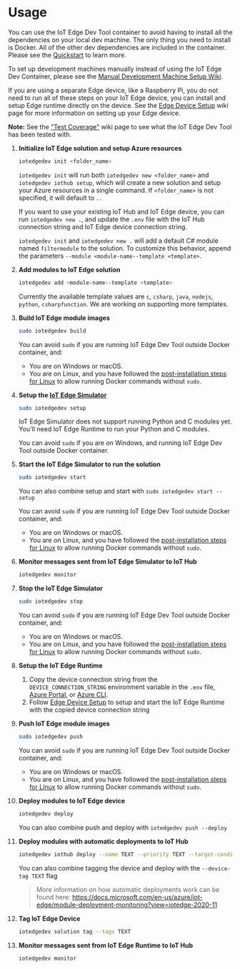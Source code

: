 # Usage

You can use the IoT Edge Dev Tool container to avoid having to install all the dependencies on your local dev machine. The only thing you need to install is Docker. All of the other dev dependencies are included in the container. Please see the [Quickstart](quickstart) to learn more.

To set up development machines manually instead of using the IoT Edge Dev Container, please see the [Manual Development Machine Setup Wiki](environment-setup/manual-dev-machine-setup).

If you are using a separate Edge device, like a Raspberry Pi, you do not need to run all of these steps on your IoT Edge device, you can install and setup Edge runtime directly on the device. See the [Edge Device Setup](edge-device-setup) wiki page for more information on setting up your Edge device.

**Note:** See the ["Test Coverage"](test-coverage) wiki page to see what the IoT Edge Dev Tool has been tested with.

1. **Initialize IoT Edge solution and setup Azure resources**

    ```sh
    iotedgedev init <folder_name>
    ```

    `iotedgedev init` will run both `iotedgedev new <folder_name>` and `iotedgedev iothub setup`, which will create a new solution and setup your Azure resources in a single command. If `<folder_name>` is not specified, it will default to `.`.

    If you want to use your existing IoT Hub and IoT Edge device, you can run `iotedgedev new .`, and update the `.env` file with the IoT Hub connection string and IoT Edge device connection string.

    `iotedgedev init` and `iotedgedev new .` will add a default C# module named `filtermodule` to the solution. To customize this behavior, append the parameters `--module <module-name--template <template>`.

2. **Add modules to IoT Edge solution**

    ```sh
    iotedgedev add <module-name--template <template>
    ```

    Currently the available template values are `c`, `csharp`, `java`, `nodejs`, `python`, `csharpfunction`. We are working on supporting more templates.

3. **Build IoT Edge module images**

    ```sh
    sudo iotedgedev build
    ```

    You can avoid `sudo` if you are running IoT Edge Dev Tool outside Docker container, and:
    * You are on Windows or macOS.
    * You are on Linux, and you have followed the [post-installation steps for Linux](https://docs.docker.com/install/linux/linux-postinstall/#manage-docker-as-a-non-root-user) to allow running Docker commands without `sudo`.

4. **Setup the [IoT Edge Simulator](https://pypi.org/project/iotedgehubdev/)**

    ```sh
    sudo iotedgedev setup
    ```

    IoT Edge Simulator does not support running Python and C modules yet. You'll need IoT Edge Runtime to run your Python and C modules.

    You can avoid `sudo` if you are on Windows, and running IoT Edge Dev Tool outside Docker container.

5. **Start the IoT Edge Simulator to run the solution**

    ```sh
    sudo iotedgedev start
    ```

    You can also combine setup and start with `sudo iotedgedev start --setup`

    You can avoid `sudo` if you are running IoT Edge Dev Tool outside Docker container, and:
    * You are on Windows or macOS.
    * You are on Linux, and you have followed the [post-installation steps for Linux](https://docs.docker.com/install/linux/linux-postinstall/#manage-docker-as-a-non-root-user) to allow running Docker commands without `sudo`.

6. **Monitor messages sent from IoT Edge Simulator to IoT Hub**

    ```sh
    iotedgedev monitor
    ```

7. **Stop the IoT Edge Simulator**

    ```sh
    sudo iotedgedev stop
    ```

    You can avoid `sudo` if you are running IoT Edge Dev Tool outside Docker container, and:
    * You are on Windows or macOS.
    * You are on Linux, and you have followed the [post-installation steps for Linux](https://docs.docker.com/install/linux/linux-postinstall/#manage-docker-as-a-non-root-user) to allow running Docker commands without `sudo`.

8. **Setup the IoT Edge Runtime**

    1. Copy the device connection string from the `DEVICE_CONNECTION_STRING` environment variable in the `.env` file, [Azure Portal](https://docs.microsoft.com/en-us/azure/iot-edge/how-to-register-device-portal#retrieve-the-connection-string), or [Azure CLI](https://docs.microsoft.com/en-us/azure/iot-edge/how-to-register-device-cli#retrieve-the-connection-string).
    2. Follow [Edge Device Setup](edge-device-setup) to setup and start the IoT Edge Runtime with the copied device connection string

9. **Push IoT Edge module images**

    ```sh
    sudo iotedgedev push
    ```

    You can avoid `sudo` if you are running IoT Edge Dev Tool outside Docker container, and:
    * You are on Windows or macOS.
    * You are on Linux, and you have followed the [post-installation steps for Linux](https://docs.docker.com/install/linux/linux-postinstall/#manage-docker-as-a-non-root-user) to allow running Docker commands without `sudo`.

10. **Deploy modules to IoT Edge device**

    ```sh
    iotedgedev deploy
    ```

    You can also combine push and deploy with `iotedgedev push --deploy`

11. **Deploy modules with automatic deployments to IoT Hub**

    ```sh
    iotedgedev iothub deploy --name TEXT --priority TEXT --target-condition TEXT
    ```

    You can also combine tagging the device and deploy with the `--device-tag TEXT` flag

    > More information on how automatic deployments work can be found here: <https://docs.microsoft.com/en-us/azure/iot-edge/module-deployment-monitoring?view=iotedge-2020-11>

12. **Tag IoT Edge Device**

    ```sh
    iotedgedev solution tag --tags TEXT
    ```

13. **Monitor messages sent from IoT Edge Runtime to IoT Hub**

    ```sh
    iotedgedev monitor
    ```
